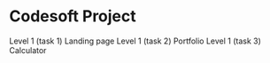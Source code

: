 # Codesoft Project
Level 1 (task 1) Landing page
Level 1 (task 2) Portfolio
Level 1 (task 3) Calculator
